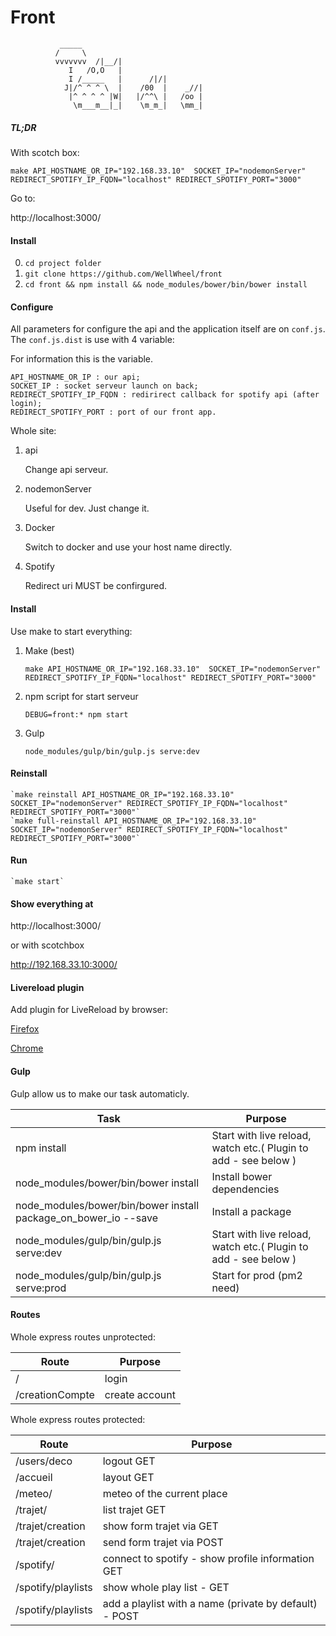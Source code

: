# Front

>
	           _____
              /     \
              vvvvvvv  /|__/|
                 I   /O,O   |
                 I /_____   |      /|/|
                J|/^ ^ ^ \  |    /00  |    _//|
                 |^ ^ ^ ^ |W|   |/^^\ |   /oo |
                  \m___m__|_|    \m_m_|   \mm_|


##### TL;DR

With scotch box:

`make API_HOSTNAME_OR_IP="192.168.33.10"  SOCKET_IP="nodemonServer" REDIRECT_SPOTIFY_IP_FQDN="localhost" REDIRECT_SPOTIFY_PORT="3000"`

Go to: 

http://localhost:3000/

#### Install

0. `cd project folder`
1. `git clone https://github.com/WellWheel/front`
2. `cd front && npm install && node_modules/bower/bin/bower install`

#### Configure

All parameters for configure the api and the application itself are on `conf.js`. The `conf.js.dist` is use with 4 variable: 

For information this is the variable. 

```
API_HOSTNAME_OR_IP : our api;
SOCKET_IP : socket serveur launch on back;
REDIRECT_SPOTIFY_IP_FQDN : redirirect callback for spotify api (after login);
REDIRECT_SPOTIFY_PORT : port of our front app.
```

Whole site: 

1. api

    Change api serveur.

2. nodemonServer

    Useful for dev. Just change it.

3. Docker

    Switch to docker and use your host name directly.

4. Spotify
    
    Redirect uri MUST be confirgured.

#### Install

Use make to start everything:

1. Make (best)

    `make API_HOSTNAME_OR_IP="192.168.33.10"  SOCKET_IP="nodemonServer" REDIRECT_SPOTIFY_IP_FQDN="localhost" REDIRECT_SPOTIFY_PORT="3000"`

2. npm script for start serveur

    `DEBUG=front:* npm start`

3. Gulp

    `node_modules/gulp/bin/gulp.js serve:dev`

#### Reinstall

    `make reinstall API_HOSTNAME_OR_IP="192.168.33.10"  SOCKET_IP="nodemonServer" REDIRECT_SPOTIFY_IP_FQDN="localhost" REDIRECT_SPOTIFY_PORT="3000"`
    `make full-reinstall API_HOSTNAME_OR_IP="192.168.33.10"  SOCKET_IP="nodemonServer" REDIRECT_SPOTIFY_IP_FQDN="localhost" REDIRECT_SPOTIFY_PORT="3000"`



#### Run 

    `make start`

#### Show everything at


http://localhost:3000/

or with scotchbox

http://192.168.33.10:3000/

#### Livereload plugin

Add plugin for LiveReload by browser:

[Firefox](https://addons.mozilla.org/fr/firefox/addon/livereload/)

[Chrome](https://chrome.google.com/webstore/detail/livereload/jnihajbhpnppcggbcgedagnkighmdlei/related)

#### Gulp

Gulp allow us to make our task automaticly.

|Task                                 |Purpose					                                            |
|--                   				  |--  						                                            |
|npm install                          | Start with live reload, watch etc.( Plugin to add - see below )     |
|node_modules/bower/bin/bower install | Install bower dependencies                                          |
|node_modules/bower/bin/bower install  package_on_bower_io --save | Install a package                       |
|node_modules/gulp/bin/gulp.js serve:dev  | Start with live reload, watch etc.( Plugin to add - see below )     |dependencies                                           |
|node_modules/gulp/bin/gulp.js serve:prod  | Start for prod (pm2 need)     |dependencies                                           |


#### Routes

Whole express routes unprotected:

|Route           |Purpose|
|--              |--|
|/               | login    |
|/creationCompte | create account |

Whole express routes protected:

|Route           |Purpose|
|--              |--|
|/users/deco     |logout GET |
|/accueil        | layout GET |
|/meteo/         | meteo of the current place |
|/trajet/         | list trajet GET |
|/trajet/creation         | show form trajet via GET |
|/trajet/creation         | send form trajet via POST |
|/spotify/ |  connect to spotify - show profile information GET |
|/spotify/playlists | show whole play list - GET |
|/spotify/playlists | add a playlist with a name (private by default) - POST |

